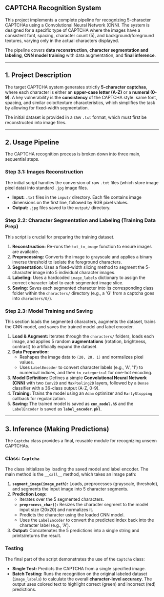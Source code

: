 ## CAPTCHA Recognition System

This project implements a complete pipeline for recognizing 5-character CAPTCHAs using a Convolutional Neural Network (CNN). The system is designed for a specific type of CAPTCHA where the images have a consistent font, spacing, character count (5), and background/foreground textures, varying only in the actual characters displayed.

The pipeline covers **data reconstruction**, **character segmentation and labeling**, **CNN model training** with data augmentation, and **final inference**.

***

## 1. Project Description

The target CAPTCHA system generates strictly **5-character captchas**, where each character is either an **upper-case letter (A-Z)** or a **numeral (0-9)**. A key vulnerability is the **consistency** of the CAPTCHA style: same font, spacing, and similar color/texture characteristics, which simplifies the task by allowing for fixed-width segmentation.

The initial dataset is provided in a raw `.txt` format, which must first be reconstructed into image files.

***

## 2. Usage Pipeline

The CAPTCHA recognition process is broken down into three main, sequential steps.

### Step 3.1: Images Reconstruction

The initial script handles the conversion of raw `.txt` files (which store image pixel data) into standard `.jpg` image files.

* **Input:** `.txt` files in the `input/` directory. Each file contains image dimensions on the first line, followed by RGB pixel values.
* **Output:** `.jpg` files saved to the `output/` directory.

### Step 2.2: Character Segmentation and Labeling (Training Data Prep)

This script is crucial for preparing the training dataset.

1.  **Reconstruction:** Re-runs the `txt_to_image` function to ensure images are available.
2.  **Preprocessing:** Converts the image to grayscale and applies a binary inverse threshold to isolate the foreground characters.
3.  **Segmentation:** Uses a fixed-width slicing method to segment the 5-character image into 5 individual character images.
4.  **Labeling:** Uses a hardcoded `image_labels` dictionary to assign the correct character label to each segmented image slice.
5.  **Saving:** Saves each segmented character into its corresponding class folder within the `characters/` directory (e.g., a 'G' from a captcha goes into `characters/G/`).

### Step 2.3: Model Training and Saving

This section loads the segmented characters, augments the dataset, trains the CNN model, and saves the trained model and label encoder.

1.  **Load & Augment:** Iterates through the `characters/` folders, loads each image, and applies 5 random **augmentations** (rotation, brightness, contrast) to artificially expand the dataset.
2.  **Data Preparation:**
    * Reshapes the image data to `(20, 20, 1)` and normalizes pixel values.
    * Uses `LabelEncoder` to convert character labels (e.g., 'A', '1') to numerical indices, and then `to_categorical` for one-hot encoding.
3.  **Model Definition:** Defines a simple **Convolutional Neural Network (CNN)** with two `Conv2D` and `MaxPooling2D` layers, followed by a `Dense` classifier with a 36-class output (A-Z, 0-9).
4.  **Training:** Trains the model using an `Adam` optimizer and `EarlyStopping` callback for regularization.
5.  **Saving:** The trained model is saved as **`cnn_model.h5`** and the `LabelEncoder` is saved as **`label_encoder.pkl`**.

***

## 3. Inference (Making Predictions)

The `Captcha` class provides a final, reusable module for recognizing unseen CAPTCHAs.

### Class: `Captcha`

The class initializes by loading the saved model and label encoder. The main method is the `__call__` method, which takes an image path:

1.  **`segment_image(image_path)`:** Loads, preprocesses (grayscale, threshold), and segments the input image into 5 character segments.
2.  **Prediction Loop:**
    * Iterates over the 5 segmented characters.
    * **`preprocess_char()`:** Resizes the character segment to the model input size (20x20) and normalizes it.
    * Predicts the character using the loaded CNN model.
    * Uses the `LabelEncoder` to convert the predicted index back into the character label (e.g., 'A').
3.  **Output:** Concatenates the 5 predictions into a single string and prints/returns the result.

### Testing

The final part of the script demonstrates the use of the `Captcha` class:

* **Single Test:** Predicts the CAPTCHA from a single specified image.
* **Batch Testing:** Runs the recognition on the original labeled dataset (`image_labels`) to calculate the overall **character-level accuracy**. The output uses colored text to highlight correct (green) and incorrect (red) predictions.
